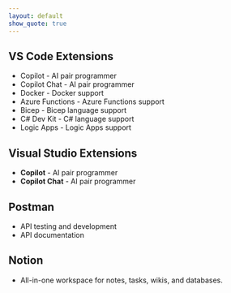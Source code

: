 ```yaml
---
layout: default
show_quote: true
---
```


## VS Code Extensions
- Copilot - AI pair programmer
- Copilot Chat - AI pair programmer
- Docker - Docker support
- Azure Functions - Azure Functions support
- Bicep - Bicep language support
- C# Dev Kit - C# language support
- Logic Apps - Logic Apps support

## Visual Studio Extensions
- **Copilot** - AI pair programmer
- **Copilot Chat** - AI pair programmer

## Postman
- API testing and development
- API documentation

## Notion

- All-in-one workspace for notes, tasks, wikis, and databases.